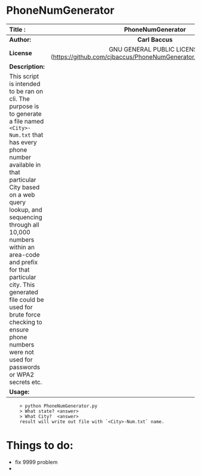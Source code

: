 # PhoneNumGenerator

| Title :|PhoneNumGenerator|
|:------|:------:|
|**Author:**|**Carl Baccus**|
|**License**|GNU GENERAL PUBLIC LICENSE (https://github.com/cjbaccus/PhoneNumGenerator/blob/master/LICENSE)|
|**Description:**|
|This script is intended to be ran on cli.  The purpose is to generate a file named `<City>-Num.txt` that has every phone number available in that particular City based on a web query lookup, and sequencing through all 10,000 numbers within an area-code and prefix for that particular city. This generated file could be used for brute force checking to ensure phone numbers were not used for passwords or WPA2 secrets etc.|
|**Usage:**|

```  
	 > python PhoneNumGenerator.py
	 > What state? <answer>
	 > What City?  <answer>
	 result will write out file with `<City>-Num.txt` name.
```


 

# Things to do:
* fix 9999 problem
* 